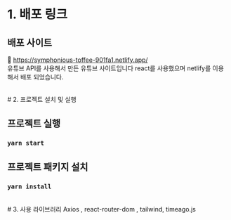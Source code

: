 # 1. 배포 링크
## 배포 사이트
📌 https://symphonious-toffee-901fa1.netlify.app/
<br/>
유튜브 API를 사용해서 만든 유튜브 사이트입니다
react를 사용했으며 netlify를 이용해서 배포 되었습니다.

<br/>
# 2. 프로젝트 설치 및 실행

## 프로젝트 실행

### `yarn start`

## 프로젝트 패키지 설치

### `yarn install`

<br/>
# 3. 사용 라이브러리
Axios , react-router-dom , tailwind, timeago.js
